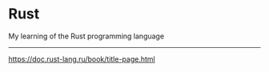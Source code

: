 # Rust
My learning of the Rust programming language

--------------------------------------------
https://doc.rust-lang.ru/book/title-page.html